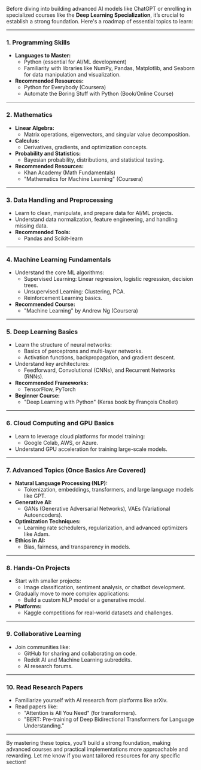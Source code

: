 Before diving into building advanced AI models like ChatGPT or enrolling in specialized courses like the **Deep Learning Specialization**, it’s crucial to establish a strong foundation. Here's a roadmap of essential topics to learn:  

---

### **1. Programming Skills**
   - **Languages to Master:**
     - Python (essential for AI/ML development)
     - Familiarity with libraries like NumPy, Pandas, Matplotlib, and Seaborn for data manipulation and visualization.
   - **Recommended Resources:**
     - Python for Everybody (Coursera)
     - Automate the Boring Stuff with Python (Book/Online Course)

---

### **2. Mathematics**
   - **Linear Algebra:**
     - Matrix operations, eigenvectors, and singular value decomposition.
   - **Calculus:**
     - Derivatives, gradients, and optimization concepts.
   - **Probability and Statistics:**
     - Bayesian probability, distributions, and statistical testing.
   - **Recommended Resources:**
     - Khan Academy (Math Fundamentals)
     - "Mathematics for Machine Learning" (Coursera)

---

### **3. Data Handling and Preprocessing**
   - Learn to clean, manipulate, and prepare data for AI/ML projects.
   - Understand data normalization, feature engineering, and handling missing data.
   - **Recommended Tools:**
     - Pandas and Scikit-learn

---

### **4. Machine Learning Fundamentals**
   - Understand the core ML algorithms:
     - Supervised Learning: Linear regression, logistic regression, decision trees.
     - Unsupervised Learning: Clustering, PCA.
     - Reinforcement Learning basics.
   - **Recommended Course:**
     - "Machine Learning" by Andrew Ng (Coursera)

---

### **5. Deep Learning Basics**
   - Learn the structure of neural networks:
     - Basics of perceptrons and multi-layer networks.
     - Activation functions, backpropagation, and gradient descent.
   - Understand key architectures:
     - Feedforward, Convolutional (CNNs), and Recurrent Networks (RNNs).
   - **Recommended Frameworks:**
     - TensorFlow, PyTorch
   - **Beginner Course:**
     - "Deep Learning with Python" (Keras book by François Chollet)

---

### **6. Cloud Computing and GPU Basics**
   - Learn to leverage cloud platforms for model training:
     - Google Colab, AWS, or Azure.
   - Understand GPU acceleration for training large-scale models.

---

### **7. Advanced Topics (Once Basics Are Covered)**
   - **Natural Language Processing (NLP):**
     - Tokenization, embeddings, transformers, and large language models like GPT.
   - **Generative AI:**
     - GANs (Generative Adversarial Networks), VAEs (Variational Autoencoders).
   - **Optimization Techniques:**
     - Learning rate schedulers, regularization, and advanced optimizers like Adam.
   - **Ethics in AI:**
     - Bias, fairness, and transparency in models.

---

### **8. Hands-On Projects**
   - Start with smaller projects:
     - Image classification, sentiment analysis, or chatbot development.
   - Gradually move to more complex applications:
     - Build a custom NLP model or a generative model.
   - **Platforms:**
     - Kaggle competitions for real-world datasets and challenges.

---

### **9. Collaborative Learning**
   - Join communities like:
     - GitHub for sharing and collaborating on code.
     - Reddit AI and Machine Learning subreddits.
     - AI research forums.

---

### **10. Read Research Papers**
   - Familiarize yourself with AI research from platforms like arXiv.
   - Read papers like:
     - "Attention is All You Need" (for transformers).
     - "BERT: Pre-training of Deep Bidirectional Transformers for Language Understanding."

---

By mastering these topics, you’ll build a strong foundation, making advanced courses and practical implementations more approachable and rewarding. Let me know if you want tailored resources for any specific section!
